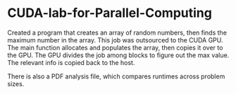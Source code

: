 # CUDA-lab-for-Parallel-Computing

Created a program that creates an array of random numbers, then finds the maximum number in the array.
This job was outsourced to the CUDA GPU. The main function allocates and populates the array, then copies it over
to the GPU. The GPU divides the job among blocks to figure out the max value. The relevant info is copied back to the host. 

There is also a PDF analysis file, which compares runtimes across problem sizes.  
